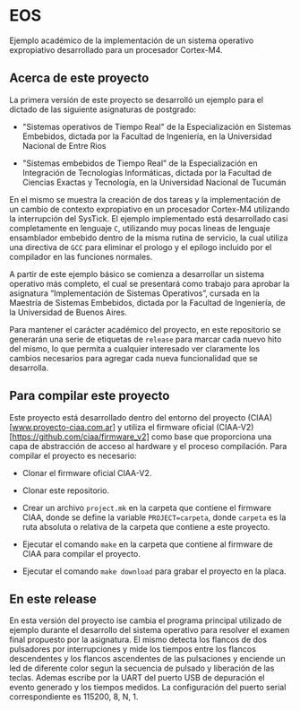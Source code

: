 # EOS

Ejemplo académico de la implementación de un sistema operativo expropiativo desarrollado para un procesador Cortex-M4.

## Acerca de este proyecto

La primera versión de este proyecto se desarrolló un ejemplo para el dictado de las siguiente asignaturas de postgrado:

- "Sistemas operativos de Tiempo Real" de la Especialización en Sistemas Embebidos, dictada por la Facultad de Ingeniería, en la Universidad Nacional de Entre Rios

- "Sistemas embebidos de Tiempo Real" de la Especialización en Integración de Tecnologías Informáticas, dictada por la Facultad de Ciencias Exactas y Tecnología, en la Universidad Nacional de Tucumán

En el mismo se muestra la creación de dos tareas y la implementación de un cambio de contexto expropiativo en un procesador Cortex-M4 utilizando la interrupción del SysTick. El ejemplo implementado está desarrollado casi completamente en lenguaje `C`, utilizando muy pocas lineas de lenguaje ensamblador embebido dentro de la misma rutina de servicio, la cual utiliza una directiva de `GCC` para eliminar el prologo y el epílogo incluido por el compilador en las funciones normales.

A partir de este ejemplo básico se comienza a desarrollar un sistema operativo más completo, el cual se presentará como trabajo para aprobar la asignatura “Implementación de Sistemas Operativos”, cursada en la Maestría de Sistemas Embebidos, dictada por la Facultad de Ingeniería, de la Universidad de Buenos Aires.

Para mantener el carácter académico del proyecto, en este repositorio se generarán una serie de etiquetas de `release` para marcar cada nuevo hito del mismo, lo que permita a cualquier interesado ver claramente los cambios necesarios para agregar cada nueva funcionalidad que se desarrolla.

## Para compilar este proyecto

Este proyecto está desarrollado dentro del entorno del proyecto (CIAA)[www.proyecto-ciaa.com.ar] y utiliza el firmware oficial (CIAA-V2)[https://github.com/ciaa/firmware_v2] como base que proporciona una capa de abstracción de acceso al hardware y el proceso compilación. Para compilar el proyecto es necesario:

- Clonar el firmware oficial CIAA-V2.

- Clonar este repositorio.

- Crear un archivo `project.mk` en la carpeta que contiene el firmware CIAA, donde se define la variable `PROJECT=carpeta`, donde `carpeta` es la ruta absoluta o relativa de la carpeta que contiene a este proyecto.

- Ejecutar el comando `make` en la carpeta que contiene al firmware de CIAA para compilar el proyecto.

- Ejecutar el comando `make download` para grabar el proyecto en la placa.

## En este release

En esta versión del proyecto ise cambia el programa principal utilizado de ejemplo durante el desarrollo del sistema operativo para resolver el examen final propuesto por la asignatura. El mismo detecta los flancos de dos pulsadores por interrupciones y mide los tiempos entre los flancos descendentes y los flancos ascendentes de las pulsaciones y enciende un led de diferente color segun la secuencia de pulsado y liberación de las teclas. Ademas escribe por la UART del puerto USB de depuración el evento generado y los tiempos medidos. La configuración del puerto serial correspondiente es 115200, 8, N, 1.
